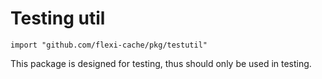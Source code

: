 # Testing util

`import "github.com/flexi-cache/pkg/testutil"`

This package is designed for testing, thus should only be used in testing.
